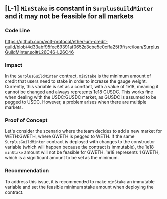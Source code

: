 ## [L-1]  `MinStake` is constant in `SurplusGuildMinter` and it may not be feasible for all markets

### Code Line

https://github.com/volt-protocol/ethereum-credit-guild/blob/4d33abf95fee69391af0652e3cbe5e0cffa25f9f/src/loan/SurplusGuildMinter.sol#L26C46-L26C46

### Impact

In the `SurplusGuildMinter` contract, `minStake` is the minimum amount of credit that users need to stake in order to increase the gauge weight. Currently, this variable is set as a constant, with a value of 1e18, meaning it cannot be changed and always represents 1e18 GUSDC. This works fine when dealing with the USDC:GUSDC market, as GUSDC is assumed to be pegged to USDC. However, a problem arises when there are multiple markets.

### Proof of Concept

Let's consider the scenario where the team decides to add a new market for WETH:GWETH, where GWETH is pegged to WETH. If the same `SurplusGuildMinter` contract is deployed with changes to the constructor variable (which will happen because the contract is immutable), the 1e18 `minStake` amount will not be feasible for GWETH. 1e18 represents 1 GWETH, which is a significant amount to be set as the minimum.

### Recommendation

To address this issue, it is recommended to make `minStake` an immutable variable and set the feasible minimum stake amount when deploying the contract.


